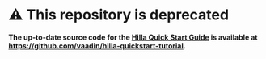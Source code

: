 # ⚠️ This repository is deprecated

**The up-to-date source code for the [Hilla Quick Start Guide](https://hilla.dev/docs/tutorials/quickstart) is available at https://github.com/vaadin/hilla-quickstart-tutorial.**
